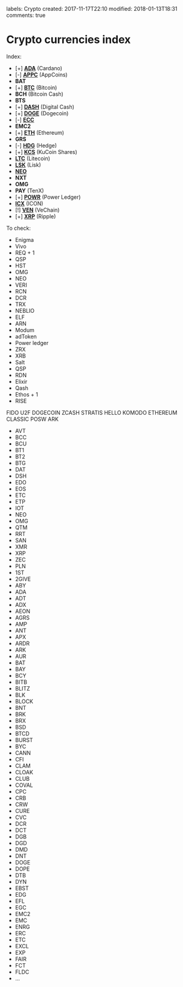 labels: Crypto
created: 2017-11-17T22:10
modified: 2018-01-13T18:31
comments: true

# Crypto currencies index

Index:

- [+] **[ADA](./ada)** (Cardano)
- [-] **[APPC](./appc)** (AppCoins)
- **BAT**
- [+] **[BTC](./btc)** (Bitcoin)
- **BCH** (Bitcoin Cash)
- **BTS**
- [+] **[DASH](./dash)** (Digital Cash)
- [+] **[DOGE](./doge)** (Dogecoin)
- [-] **[ECC](./ecc)**
- **EMC2**
- [+] **[ETH](./eth)** (Ethereum)
- **GRS**
- [-] **[HDG](./hdg)** (Hedge)
- [+] **[KCS](./kcs)** (KuCoin Shares)
- **[LTC](./ltc)** (Litecoin)
- **[LSK](./lsk)** (Lisk)
- **[NEO](./neo)**
- **NXT**
- **OMG**
- **PAY** (TenX)
- [+] **[POWR](./powr)** (Power Ledger)
- **[ICX](./icx)** (ICON)
- [!] **[VEN](./ven)** (VeChain)
- [+] **[XRP](./xrp)** (Ripple)

To check:

- Enigma
- Vivo
- REQ + 1
- QSP
- HST
- OMG
- NEO
- VERI
- RCN
- DCR
- TRX
- NEBLIO
- ELF
- ARN
- Modum
- adToken
- Power ledger
- ZRX
- XRB
- Salt
- QSP
- RDN
- Elixir
- Qash
- Ethos + 1
- RISE

FIDO U2F
DOGECOIN
ZCASH
STRATIS
HELLO
KOMODO
ETHEREUM CLASSIC
POSW
ARK

- AVT
- BCC
- BCU
- BT1
- BT2
- BTG
- DAT
- DSH
- EDO
- EOS
- ETC
- ETP
- IOT
- NEO
- OMG
- QTM
- RRT
- SAN
- XMR
- XRP
- ZEC
- PLN
- 1ST
- 2GIVE
- ABY
- ADA
- ADT
- ADX
- AEON
- AGRS
- AMP
- ANT
- APX
- ARDR
- ARK
- AUR
- BAT
- BAY
- BCY
- BITB
- BLITZ
- BLK
- BLOCK
- BNT
- BRK
- BRX
- BSD
- BTCD
- BURST
- BYC
- CANN
- CFI
- CLAM
- CLOAK
- CLUB
- COVAL
- CPC
- CRB
- CRW
- CURE
- CVC
- DCR
- DCT
- DGB
- DGD
- DMD
- DNT
- DOGE
- DOPE
- DTB
- DYN
- EBST
- EDG
- EFL
- EGC
- EMC2
- EMC
- ENRG
- ERC
- ETC
- EXCL
- EXP
- FAIR
- FCT
- FLDC
- ...
